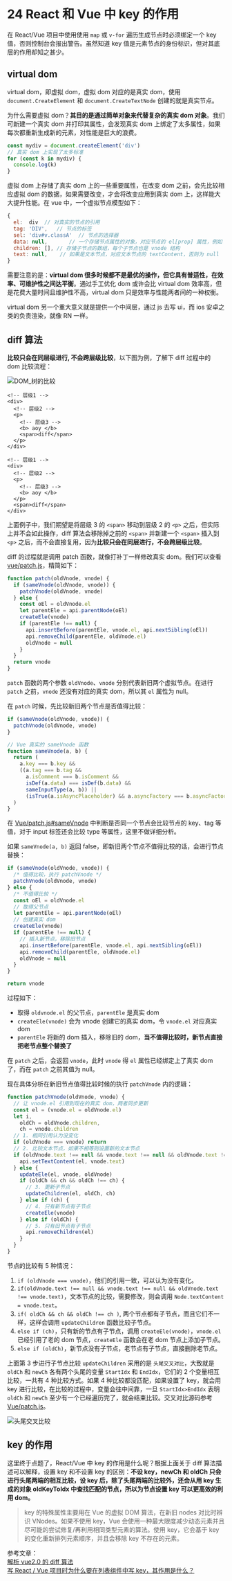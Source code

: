 # 24 React 和 Vue 中 key 的作用

在 React/Vue 项目中使用使用 `map` 或 `v-for` 遍历生成节点时必须绑定一个 key 值，否则控制台会报出警告。虽然知道 key 值是元素节点的身份标识，但对其底层的作用却知之甚少。

## virtual dom

virtual dom，即虚拟 dom，虚拟 dom 对应的是真实 dom，使用 `document.CreateElement` 和 `document.CreateTextNode` 创建的就是真实节点。

为什么需要虚拟 dom？**其目的是通过简单对象来代替复杂的真实 dom 对象**。我们可新建一个真实 dom 并打印其属性，会发现真实 dom 上绑定了太多属性，如果每次都重新生成新的元素，对性能是巨大的浪费。

```javascript
const mydiv = document.createElement('div')
// 真实 dom 上实现了太多标准
for (const k in mydiv) {
  console.log(k)
}
```

虚拟 dom 上存储了真实 dom 上的一些重要属性，在改变 dom 之前，会先比较相应虚拟 dom 的数据，如果需要改变，才会将改变应用到真实 dom 上，这样能大大提升性能。在 vue 中，一个虚拟节点模型如下：

```javascript
{
  el:  div  // 对真实的节点的引用
  tag: 'DIV',   // 节点的标签
  sel: 'div#v.classA'  // 节点的选择器
  data: null,       // 一个存储节点属性的对象，对应节点的 el[prop] 属性，例如 onclick , style
  children: [], // 存储子节点的数组，每个子节点也是 vnode 结构
  text: null,    // 如果是文本节点，对应文本节点的 textContent，否则为 null
}
```

需要注意的是：**virtual dom 很多时候都不是最优的操作，但它具有普适性，在效率、可维护性之间达平衡**。通过手工优化 dom 或许会比 virtual dom 效率高，但是花费大量时间且维护性不高，virtual dom 只是效率与性能两者间的一种权衡。

virtual dom 另一个重大意义就是提供一个中间层，通过 js 去写 ui，而 ios 安卓之类的负责渲染，就像 RN 一样。

## diff 算法

**比较只会在同层级进行, 不会跨层级比较**，以下图为例，了解下 diff 过程中的 dom 比较流程：

![DOM\_&#x6811;&#x7684;&#x6BD4;&#x8F83;](https://chanshiyu.com/poi/2019/DOM_树的比较.jpg)

```markup
<!-- 层级1 -->
<div>
  <!-- 层级2 -->
  <p>
    <!-- 层级3 -->
    <b> aoy </b>
    <span>diff</span>
  </p>
</div>

<!-- 层级1 -->
<div>
  <!-- 层级2 -->
  <p>
    <!-- 层级3 -->
    <b> aoy </b>
  </p>
  <span>diff</span>
</div>
```

上面例子中，我们期望是将层级 3 的 `<span>` 移动到层级 2 的 `<p>` 之后，但实际上并不会如此操作，diff 算法会移除掉之前的 `<span>` 并新建一个 `<span>` 插入到 `<p>` 之后，而不会直接复用，因为**比较只会在同层进行，不会跨层级比较**。

diff 的过程就是调用 patch 函数，就像打补丁一样修改真实 dom。我们可以查看 [vue/patch.js](https://github.com/vuejs/vue/blob/dev/src/core/vdom/patch.js#L715)，精简如下：

```javascript
function patch(oldVnode, vnode) {
  if (sameVnode(oldVnode, vnode)) {
    patchVnode(oldVnode, vnode)
  } else {
    const oEl = oldVnode.el
    let parentEle = api.parentNode(oEl)
    createEle(vnode)
    if (parentEle !== null) {
      api.insertBefore(parentEle, vnode.el, api.nextSibling(oEl))
      api.removeChild(parentEle, oldVnode.el)
      oldVnode = null
    }
  }
  return vnode
}
```

`patch` 函数的两个参数 `oldVnode`、`vnode` 分别代表新旧两个虚拟节点。在进行 `patch` 之前，`vnode` 还没有对应的真实 dom，所以其 `el` 属性为 null。

在 `patch` 时候，先比较新旧两个节点是否值得比较：

```javascript
if (sameVnode(oldVnode, vnode)) {
  patchVnode(oldVnode, vnode)
}

// Vue 真实的 sameVnode 函数
function sameVnode(a, b) {
  return (
    a.key === b.key &&
    ((a.tag === b.tag &&
      a.isComment === b.isComment &&
      isDef(a.data) === isDef(b.data) &&
      sameInputType(a, b)) ||
      (isTrue(a.isAsyncPlaceholder) && a.asyncFactory === b.asyncFactory && isUndef(b.asyncFactory.error)))
  )
}
```

在 [Vue/patch.js\#sameVnode](https://github.com/vuejs/vue/blob/dev/src/core/vdom/patch.js#L35) 中判断是否同一个节点会比较节点的 key、tag 等值，对于 input 标签还会比较 type 等属性，这里不做详细分析。

如果 `sameVnode(a, b)` 返回 false，即新旧两个节点不值得比较的话，会进行节点替换：

```javascript
if (sameVnode(oldVnode, vnode)) {
  /* 值得比较，执行 patchVnode */
  patchVnode(oldVnode, vnode)
} else {
  /* 不值得比较 */
  const oEl = oldVnode.el
  // 取得父节点
  let parentEle = api.parentNode(oEl)
  // 创建真实 dom
  createEle(vnode)
  if (parentEle !== null) {
    // 插入新节点，移除旧节点
    api.insertBefore(parentEle, vnode.el, api.nextSibling(oEl))
    api.removeChild(parentEle, oldVnode.el)
    oldVnode = null
  }
}

return vnode
```

过程如下：

* 取得 `oldvnode.el` 的父节点，`parentEle` 是真实 dom
* `createEle(vnode)` 会为 vnode 创建它的真实 dom，令 `vnode.el` 对应真实 dom
* `parentEle` 将新的 dom 插入，移除旧的 dom，**当不值得比较时，新节点直接把老节点整个替换了**

在 `patch` 之后，会返回 `vnode`，此时 `vnode` 得 `el` 属性已经绑定上了真实 dom 了，而在 `patch` 之前其值为 null。

现在具体分析在新旧节点值得比较时候的执行 `patchVnode` 内的逻辑：

```javascript
function patchVnode(oldVnode, vnode) {
  // 让 vnode.el 引用到现在的真实 dom，两者同步更新
  const el = (vnode.el = oldVnode.el)
  let i,
    oldCh = oldVnode.children,
    ch = vnode.children
  // 1. 相同引用认为没变化
  if (oldVnode === vnode) return
  // 2. 比较文本节点，如果不相等则设置新的文本节点
  if (oldVnode.text !== null && vnode.text !== null && oldVnode.text !== vnode.text) {
    api.setTextContent(el, vnode.text)
  } else {
    updateEle(el, vnode, oldVnode)
    if (oldCh && ch && oldCh !== ch) {
      // 3. 更新子节点
      updateChildren(el, oldCh, ch)
    } else if (ch) {
      // 4. 只有新节点有子节点
      createEle(vnode)
    } else if (oldCh) {
      // 5. 只有旧节点有子节点
      api.removeChildren(el)
    }
  }
}
```

节点的比较有 5 种情况：

1. `if (oldVnode === vnode)`，他们的引用一致，可以认为没有变化。
2. `if(oldVnode.text !== null && vnode.text !== null && oldVnode.text !== vnode.text)`，文本节点的比较，需要修改，则会调用 `Node.textContent = vnode.text`。
3. `if( oldCh && ch && oldCh !== ch )`, 两个节点都有子节点，而且它们不一样，这样会调用 `updateChildren` 函数比较子节点。
4. `else if (ch)`，只有新的节点有子节点，调用 `createEle(vnode)`，`vnode.el` 已经引用了老的 dom 节点，`createEle` 函数会在老 dom 节点上添加子节点。
5. `else if (oldCh)`，新节点没有子节点，老节点有子节点，直接删除老节点。

上面第 3 步进行子节点比较 `updateChildren` 采用的是 `头尾交叉对比`，大致就是 `oldCh` 和 `newCh` 各有两个头尾的变量 `StartIdx` 和 `EndIdx`，它们的 2 个变量相互比较，一共有 4 种比较方式。如果 4 种比较都没匹配，如果设置了 key，就会用 key 进行比较，在比较的过程中，变量会往中间靠，一旦 `StartIdx>EndIdx` 表明 `oldCh` 和 `newCh` 至少有一个已经遍历完了，就会结束比较。交叉对比源码参考 [Vue/patch.js](https://github.com/vuejs/vue/blob/dev/src/core/vdom/patch.js#L424)。

![&#x5934;&#x5C3E;&#x4EA4;&#x53C9;&#x6BD4;&#x8F83;](https://chanshiyu.com/poi/2019/diff2.png)

## key 的作用

这里终于点题了，React/Vue 中 key 的作用是什么呢？根据上面关于 diff 算法描述可以解释，设置 key 和不设置 key 的区别：**不设 key，newCh 和 oldCh 只会进行头尾两端的相互比较，设 key 后，除了头尾两端的比较外，还会从用 key 生成的对象 oldKeyToIdx 中查找匹配的节点，所以为节点设置 key 可以更高效的利用 dom。**

> key 的特殊属性主要用在 Vue 的虚拟 DOM 算法，在新旧 nodes 对比时辨识 VNodes。如果不使用 key，Vue 会使用一种最大限度减少动态元素并且尽可能的尝试修复/再利用相同类型元素的算法。使用 key，它会基于 key 的变化重新排列元素顺序，并且会移除 key 不存在的元素。

参考文章：  
[解析 vue2.0 的 diff 算法](https://github.com/aooy/blog/issues/2)  
[写 React / Vue 项目时为什么要在列表组件中写 key，其作用是什么？](https://github.com/Advanced-Frontend/Daily-Interview-Question/issues/1)

